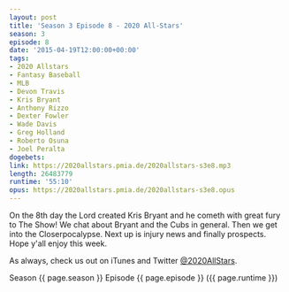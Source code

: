 ```yaml
---
layout: post
title: 'Season 3 Episode 8 - 2020 All-Stars'
season: 3
episode: 8
date: '2015-04-19T12:00:00+00:00'
tags:
- 2020 Allstars
- Fantasy Baseball
- MLB
- Devon Travis
- Kris Bryant
- Anthony Rizzo
- Dexter Fowler
- Wade Davis
- Greg Holland
- Roberto Osuna
- Joel Peralta
dogebets:
link: https://2020allstars.pmia.de/2020allstars-s3e8.mp3
length: 26483779
runtime: '55:10'
opus: https://2020allstars.pmia.de/2020allstars-s3e8.opus
---
```

On the 8th day the Lord created Kris Bryant and he cometh with great fury to The Show!  We chat about Bryant and the Cubs in general.  Then we get into the Closerpocalypse.  Next up is injury news and finally prospects.  Hope y'all enjoy this week.

As always, check us out on iTunes and Twitter [@2020AllStars](https://www.twitter.com/2020allstars).  

Season {{ page.season }} Episode {{ page.episode }} ({{ page.runtime }})  
